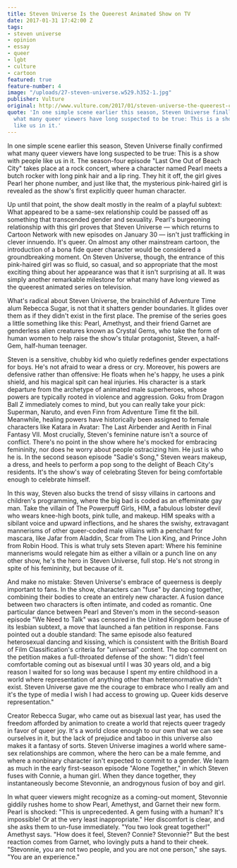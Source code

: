 ```yaml
---
title: Steven Universe Is the Queerest Animated Show on TV
date: 2017-01-31 17:42:00 Z
tags:
- steven universe
- opinion
- essay
- queer
- lgbt
- culture
- cartoon
featured: true
feature-number: 4
image: "/uploads/27-steven-universe.w529.h352-1.jpg"
publisher: Vulture
original: http://www.vulture.com/2017/01/steven-universe-the-queerest-cartoon-on-tv.html
quote: 'In one simple scene earlier this season, Steven Universe finally confirmed
  what many queer viewers have long suspected to be true: This is a show with people
  like us in it.'
---
```


In one simple scene earlier this season, Steven Universe finally confirmed what many queer viewers have long suspected to be true: This is a show with people like us in it. The season-four episode "Last One Out of Beach City" takes place at a rock concert, where a character named Pearl meets a butch rocker with long pink hair and a lip ring. They hit it off, the girl gives Pearl her phone number, and just like that, the mysterious pink-haired girl is revealed as the show's first explicitly queer human character. 

Up until that point, the show dealt mostly in the realm of a playful subtext: What appeared to be a same-sex relationship could be passed off as something that transcended gender and sexuality. Pearl's burgeoning relationship with this girl proves that Steven Universe — which returns to Cartoon Network with new episodes on January 30 — isn't just trafficking in clever innuendo. It's queer. On almost any other mainstream cartoon, the introduction of a bona fide queer character would be considered a groundbreaking moment. On Steven Universe, though, the entrance of this pink-haired girl was so fluid, so casual, and so appropriate that the most exciting thing about her appearance was that it isn't surprising at all. It was simply another remarkable milestone for what many have long viewed as the queerest animated series on television.

What's radical about Steven Universe, the brainchild of Adventure Time alum Rebecca Sugar, is not that it shatters gender boundaries. It glides over them as if they didn't exist in the first place. The premise of the series goes a little something like this: Pearl, Amethyst, and their friend Garnet are genderless alien creatures known as Crystal Gems, who take the form of human women to help raise the show's titular protagonist, Steven, a half-Gem, half-human teenager.

Steven is a sensitive, chubby kid who quietly redefines gender expectations for boys. He's not afraid to wear a dress or cry. Moreover, his powers are defensive rather than offensive: He floats when he's happy, he uses a pink shield, and his magical spit can heal injuries. His character is a stark departure from the archetype of animated male superheroes, whose powers are typically rooted in violence and aggression. Goku from Dragon Ball Z immediately comes to mind, but you can really take your pick: Superman, Naruto, and even Finn from Adventure Time fit the bill. Meanwhile, healing powers have historically been assigned to female characters like Katara in Avatar: The Last Airbender and Aerith in Final Fantasy VII. Most crucially, Steven's feminine nature isn't a source of conflict. There's no point in the show where he's mocked for embracing femininity, nor does he worry about people ostracizing him. He just is who he is. In the second season episode "Sadie's Song," Steven wears makeup, a dress, and heels to perform a pop song to the delight of Beach City's residents. It's the show's way of celebrating Steven for being comfortable enough to celebrate himself.

In this way, Steven also bucks the trend of sissy villains in cartoons and children's programming, where the big bad is coded as an effeminate gay man. Take the villain of The Powerpuff Girls, HIM, a fabulous lobster devil who wears knee-high boots, pink tulle, and makeup. HIM speaks with a sibilant voice and upward inflections, and he shares the swishy, extravagant mannerisms of other queer-coded male villains with a penchant for mascara, like Jafar from Aladdin, Scar from The Lion King, and Prince John from Robin Hood. This is what truly sets Steven apart: Where his feminine mannerisms would relegate him as either a villain or a punch line on any other show, he's the hero in Steven Universe, full stop. He's not strong in spite of his femininity, but because of it.

And make no mistake: Steven Universe's embrace of queerness is deeply important to fans. In the show, characters can "fuse" by dancing together, combining their bodies to create an entirely new character. A fusion dance between two characters is often intimate, and coded as romantic. One particular dance between Pearl and Steven's mom in the second-season episode "We Need to Talk" was censored in the United Kingdom because of its lesbian subtext, a move that launched a fan petition in response. Fans pointed out a double standard: The same episode also featured heterosexual dancing and kissing, which is consistent with the British Board of Film Classification's criteria for "universal" content. The top comment on the petition makes a full-throated defense of the show: "I didn't feel comfortable coming out as bisexual until I was 30 years old, and a big reason I waited for so long was because I spent my entire childhood in a world where representation of anything other than heteronormative didn't exist. Steven Universe gave me the courage to embrace who I really am and it's the type of media I wish I had access to growing up. Queer kids deserve representation."

Creator Rebecca Sugar, who came out as bisexual last year, has used the freedom afforded by animation to create a world that rejects queer tragedy in favor of queer joy. It's a world close enough to our own that we can see ourselves in it, but the lack of prejudice and taboo in this universe also makes it a fantasy of sorts. Steven Universe imagines a world where same-sex relationships are common, where the hero can be a male femme, and where a nonbinary character isn't expected to commit to a gender. We learn as much in the early first-season episode "Alone Together," in which Steven fuses with Connie, a human girl. When they dance together, they instantaneously become Stevonnie, an androgynous fusion of boy and girl.

In what queer viewers might recognize as a coming-out moment, Stevonnie giddily rushes home to show Pearl, Amethyst, and Garnet their new form. Pearl is shocked: "This is unprecedented. A gem fusing with a human? It's impossible! Or at the very least inappropriate." Her discomfort is clear, and she asks them to un-fuse immediately. "You two look great together!" Amethyst says. "How does it feel, Steven? Connie? Stevonnie?" But the best reaction comes from Garnet, who lovingly puts a hand to their cheek. "Stevonnie, you are not two people, and you are not one person," she says. "You are an experience."